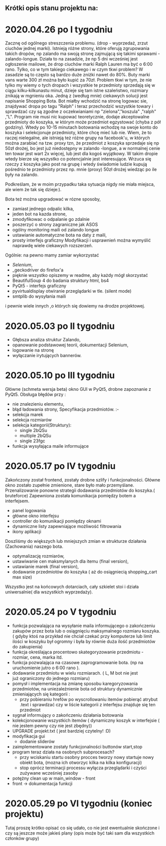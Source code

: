 
## Krótki opis stanu projektu na:


# 2020.04.26 po I tygodniu

Zacznę od ogólnego streszczenia problemu. (drop - wyprzedaż, zrzut ciuchów jednej marki).
Istnieją różne strony, które oferują zgrupowania takich dropów, np zalando ma swoją stronę zajmującą się takimi sprawami - zalando-longue.
Działa to na zasadzie, że np 5 dni wcześniej jest ogłoszenie mailowe, że drop ciuchów marki Ralph Lauren ma być o 6:00 rano. Tylko, co w tym takiego ciekawego i w czym tkwi problem?
W zasadzie są to często są bardzo duże zniżki nawet do 80%. Buty marki vans warte 300 zł można było kupić za 70zł.
Problem tkwi w tym, że nie tylko my wiemy o tych dropach i wszystkie te przedmioty sprzedają się w ciągu kilku-kilkunastu minut, dzieje się tam istne szaleństwo, rozmiary znikają w mgnieniu oka.
Jedną z (według mnie) ciekawych solucji jest napisanie Shopping Bota.
Bot miałby wchodzić na stronę logowac sie, znajdywać dropa po tagu "Ralph" i teraz przechodzić wszystkie towary i sprawdzać czy są zgodne z  oczekwianiami
np "zielona","koszula" ,"ralph" ,"L". Program nie musi nic kupować teoretycznie, dodaje akceptowalne przedmioty do koszyka, w którym może przedmiot egzystować (chyba z pół godziny).
Wtedy po 10-15 minutach botowania wchodzę na swoje konto do koszyka i selekcjonuje przedmioty, które chcę mieć lub nie.
Wiem, że to raczej nielegalne, ale istnieją też różne grupy na facebook'u, w których można zarabiać na tzw. proxy tzn, że przedmiot z koszyka sprzedaje się np 50zł drożej,
bo jest już niedostępny w zalando -longue, a w normalnej cenie ten towar jest wart 2x więcej, lub jest dla kogoś wyjątkowy.
W takim dropie wtedy bierze się wszystko co potencjalnie jest interesujące.
Wrzuca się rzeczy z koszyka jako post na grupę i wtedy świadomie ludzie kupują pośrednio te przedmioty przez np. mnie (proxy) 50zł drożej wiedząc po ile były na zalando.

Podkreślam, że w moim przypadku taka sytuacja nigdy nie miała miejsca, ale wiem że tak się dzieje:).

Bota też można upgradować w rózne sposoby,
- zamiast jednego odpalic kilka,
- jeden bot na kazda strone,
- zmodyfikowac o odpalanie go zdalnie
- poszerzyć o strony zagraniczne jak ASOS
- ogólny monitoring maili od zalando longue
- ustawianie automatyczne bota na  daty z maili,
- prosty interfejs graficzny
Modyfikacji i usprawnień można wymyślić naprawdę wiele ciekawych rozszerzeń.

Ogólnie:
 na pewno mamy zamiar wykorzystać
- _Selenium_,
- _geckodriver do firefox'a
- pięknie wszystko opiszemy w readme, aby każdy mógł skorzystać
- BeautifulSoup 4 do badania struktury html, bs4
- PyQt5 - interfejs graficzny
- pyvirtualdisplay otwiranie przeglądarki w tle. (silent mode)
- smtplib do wysyłania maili

i pewnie wiele innych ,o których się dowiemy na drodze projektowej.


# 2020.05.03 po II tygodniu

- Głębsza analiza struktur Zalando,
- opanowanie podstawowej teorii, dokumentacji Selenium,
- logowanie na stronę 
- wyłączanie irytujących bannerów.

# 2020.05.10 po III tygodniu
Główne (schmeta wersja beta) okno GUI w PyQt5, drobne zapoznanie z PyQt5.
Obsługa błędów przy :
- nie znalezieniu elementu,
- błąd ładowania strony,
Specyfikacja przedmiotów. :-
- selekcja marek
- selekcja rozmiarów
- selekcja kategorii(Struktury):
	- single 2bQSu
	- multiple 2bQSu
	- single 23fgc
- funkcja wysyłająca maile informujące



# 2020.05.17 po IV tygodniu

Zakończony został frontend, zostały drobne szlify i funkcjonalności.
Główne okno zostało zupełnie zmienione, stare było mało przemyślane.
Przenalizowanie ponowne strategii dodawania przedmiotów do koszyka.( bruteforce)
Zapewniona została komunikacja pomiędzy botem a interfejsem.

- panel logowania
- główne okno interfejsu
- controller do komunikacji pomiędzy oknami
- dynamiczne listy zapewniające możliwość filtrowania
- ikony aplikacji

Doszliśmy do większych lub mniejszych zmian w strukturze działania (Zachowania) naszego bota.

 - optymalizację rozmiarów,
 - ustawiwanie cen maksmylanych dla itemu (final version),
 - ustawianie marek (final version),
 - dodawanie przedmiotów do koszyka ( aż do osiągniecią shopping_cart max size)

Wszystko jest na końcowych dotarciach, cały szkielet stoi i działa uniwersalnie( dla wszystkich wyprzedaży).



# 2020.05.24 po V tygodniu

- funkcja pozwalająca na wysyłanie maila informującego o zakończeniu zakupów przez bota lub o osiągnięciu maksymalnego rozmiaru koszyka.( gdyby ktoś na przykład nie chciał czekać przy komputerze lub
limit ilości w koszyku był ogromny i była by równie duża ilość przedmiotów do zakupienia)
- funkcja określająca procentowo skategoryzowanie przedmiotu - rozmiar, cena, marka itd.
- funkcja pozwalająca na czasowe zaprogramowanie bota. (np na uruchomienie jutro o 6:00 rano ).
- dodawanie przedmiotu w wielu rozmiarach. ( L, M bot nie jest już ograniczony do jednego rozmiaru)
- pomysł i implementacja na zmianę sposobu karegoryzowania przedmiotów, na uniezależnienie  bota od struktury dynamicznie zmieniających się kategorii :
    - przy pobieraniu hrefów po wyscrollowaniu itemów pobierąć atrybut .text i sprawdzać czy w liście kategorii z interfejsu znajduje się ten przedmiot
- sygnał informujący o zakończeniu działania botowania
- kolekcjonowanie wszystkich itemów ( dynamiczny koszyk w interfejsie ( nie jestem pewny czy nie jest zbędny))
- UPGRADE projekt.txt ( jest bardziej czytelny! :D)
- modyfikacja gui 
    - dodanie sliderów 
- zaimplementowane zostały funkcjonalności buttonów start,stop
- program teraz działa na osobnych subprocesach? 
    - przy wciskaniu startu osobny procces tworzy nowy startuje nowy obiekt bota, (mozna ich otworzyc kilka
na kilka konfiguracji)
    - stop oprócz terminacji processu wyłącza przeglądarki i czyści zużywane wcześniej zasoby
- potężny clean up w main_window - front
- front -> dokumentacja funkcji

# 2020.05.29 po VI tygodniu (koniec projektu)

Tutaj proszę krótko opisać co się udało, co nie jest ewentualnie
skończone i czy są jeszcze może jakieś plany (opis może być taki sam dla
wszystkich członków grupy)
